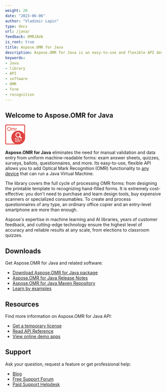 ```yaml
---
weight: 20
date: "2023-06-06"
author: "Vladimir Lapin"
type: docs
url: /java/
feedback: OMRJAVA
is_root: true
title: Aspose.OMR for Java
description: Aspose.OMR for Java is an easy-to-use and flexible API designing and recognizing hand-filled machine-readable forms, such as answer sheets, questionnaires, ballots, and more.
keywords:
- Java
- library
- API
- software
- OMR
- form
- recognition
---
```


## Welcome to Aspose.OMR for Java

![Aspose.OMR for Java](omr-java.png)

**Aspose.OMR for Java** eliminates the need for manual validation and data entry from uniform machine-readable forms: exam answer sheets, quizzes, surveys, ballots, questionnaires, and more. Its easy-to-use, flexible API allows you to add Optical Mark Recognition (OMR) functionality to [any device](/omr/java/system-requirements/) that can run a Java Virtual Machine.

The library covers the full cycle of processing OMR forms: from designing the printable template to recognizing hand-filled forms. It is extremely cost-effective: you don't need to purchase and learn design tools, buy expensive scanners or specialized consumables. To create and process questionnaires of any type, an ordinary office copier and an entry-level smartphone are more than enough.

Aspose's expertise in machine learning and AI libraries, years of customer feedback, and cutting-edge technology ensure the highest level of accuracy and reliable results at any scale, from elections to classroom quizzes.

## Downloads

Get Aspose.OMR for Java and related software:

- [Download Aspose.OMR for Java package](https://releases.aspose.com/omr/java/)
- [Aspose.OMR for Java Release Notes](https://releases.aspose.com/omr/java/release-notes/)
- [Aspose.OMR for Java Maven Repository](https://releases.aspose.com/java/repo/com/aspose/aspose-omr/)
- [Learn by examples](https://github.com/aspose-omr/Aspose.OMR-for-Java)

## Resources

Find more information on Aspose.OMR for Java API:

- [Get a temporary license](https://purchase.aspose.com/temporary-license/)
- [Read API Reference](https://apireference.aspose.com/omr/java)
- [View online demo apps](https://products.aspose.app/omr/family)

## Support

Ask your question, request a feature or get professional help:

- [Blog](https://blog.aspose.com/category/omr/)
- [Free Support Forum](https://forum.aspose.com/c/omr/38)
- [Paid Support Helpdesk](https://helpdesk.aspose.com/)
